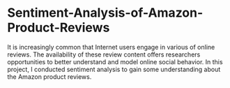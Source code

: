 # Sentiment-Analysis-of-Amazon-Product-Reviews
It is increasingly common that Internet users engage in various of online reviews. The availability of these review content offers researchers opportunities to better understand and model online social behavior. In this project, I conducted sentiment analysis to gain some understanding about the Amazon product reviews.
